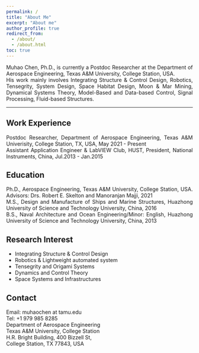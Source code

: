 ```yaml
---
permalink: /
title: "About Me"
excerpt: "About me"
author_profile: true
redirect_from:
  - /about/
  - /about.html
toc: true
---
```


<div style="text-align: justify"> Muhao Chen, Ph.D., is currently a Postdoc Researcher at the Department of Aerospace Engineering, Texas A&M University, College Station, USA.  </div>
<div style="text-align: justify"> His work mainly involves Integrating Structure & Control Design, Robotics, Tensegrity, System Design, Space Habitat Design, Moon & Mar Mining, Dynamical Systems Theory, Model-Based and Data-based Control, Signal Processing, Fluid-based Structures. </div>

---

## Work Experience

<div style="text-align: justify"> Postdoc Researcher, Department of Aerospace Engineering, Texas A&M Univerisity, College Station, TX, USA, May 2021 - Present </div>
<div style="text-align: justify"> Assistant Application Engineer & LabVIEW Club, HUST, President, National Instruments, China, Jul.2013 - Jan.2015 </div>

<!--Research Assistant, Department of Aerospace Engineering, Texas A&M Univerisity, College Station, TX, Sept.2016 - May 2021-->
<!--Research Assistant, Department of Naval Architecture and Ocean Engineering, Huazhong University of Sci. & Tech. (HUST), China, Sept.2012 - Jul.2016-->


## Education 

<div style="text-align: justify"> Ph.D., Aerospace Engineering, Texas A&M University, College Station, USA. Advisors: Drs. Robert E. Skelton and Manoranjan Majji, 2021  </div>
<div style="text-align: justify"> M.S., Design and Manufacture of Ships and Marine Structures, Huazhong University of Science and Technology University, China, 2016 </div>
<div style="text-align: justify"> B.S., Naval Architecture and Ocean Engineering/Minor: English, Huazhong University of Science and Technology University, China, 2013 </div>


## Research Interest
* Integrating Structure & Control Design    
* Robotics & Lightweight automated system
* Tensegrity and Origami Systems
* Dynamics and Control Theory    
* Space Systems and Infrastructures


## Contact
Email: muhaochen at tamu.edu  
Tel: +1 979 985 8285  
Department of Aerospace Engineering  
Texas A&M University, College Station  
H.R. Bright Building, 400 Bizzell St,   
College Station, TX 77843, USA
